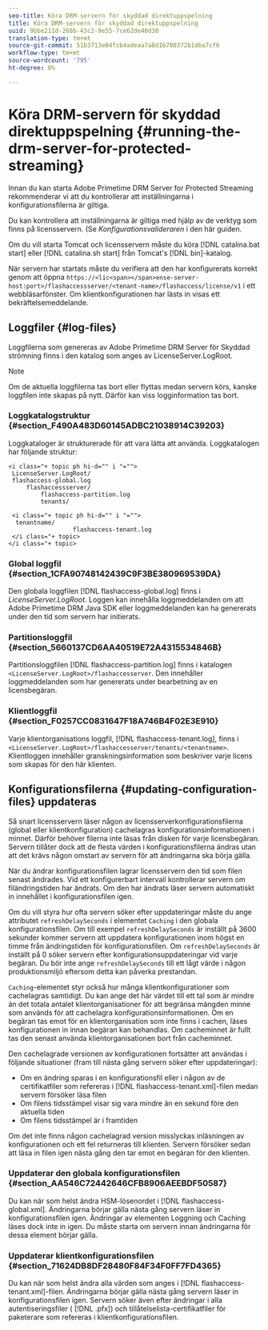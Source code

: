```yaml
---
seo-title: Köra DRM-servern för skyddad direktuppspelning
title: Köra DRM-servern för skyddad direktuppspelning
uuid: 9bbe211d-268b-43c2-9e55-7ce62de40d30
translation-type: tm+mt
source-git-commit: 51b3713e04fcb4adeaa7a8d1b700372b1dba7cf6
workflow-type: tm+mt
source-wordcount: '795'
ht-degree: 0%

---
```



# Köra DRM-servern för skyddad direktuppspelning {#running-the-drm-server-for-protected-streaming}

Innan du kan starta Adobe Primetime DRM Server for Protected Streaming rekommenderar vi att du kontrollerar att inställningarna i konfigurationsfilerna är giltiga.

Du kan kontrollera att inställningarna är giltiga med hjälp av de verktyg som finns på licensservern. (Se *Konfigurationsvalideraren* i den här guiden.

Om du vill starta Tomcat och licensservern måste du köra [!DNL catalina.bat start] eller [!DNL catalina.sh start] från Tomcat&#39;s [!DNL bin]-katalog.

När servern har startats måste du verifiera att den har konfigurerats korrekt genom att öppna `https://<lic<span></span>ense-server-host:port>/flashaccessserver/<tenant-name>/flashaccess/license/v1` i ett webbläsarfönster. Om klientkonfigurationen har lästs in visas ett bekräftelsemeddelande.

## Loggfiler {#log-files}

Loggfilerna som genereras av Adobe Primetime DRM Server för Skyddad strömning finns i den katalog som anges av LicenseServer.LogRoot.

>[!NOTE]
>
>Om de aktuella loggfilerna tas bort eller flyttas medan servern körs, kanske loggfilen inte skapas på nytt. Därför kan viss logginformation tas bort.

### Loggkatalogstruktur {#section_F490A483D60145ADBC21038914C39203}

Loggkataloger är strukturerade för att vara lätta att använda. Loggkatalogen har följande struktur:

```
<i class="+ topic ph hi-d="" i "="">
 LicenseServer.LogRoot/ 
 flashaccess-global.log 
     flashaccessserver/ 
         flashaccess-partition.log 
         tenants/ 
             
 <i class="+ topic ph hi-d="" i "="">
  tenantname/ 
                  flashaccess-tenant.log
 </i class="+ topic>
</i class="+ topic>
```

### Global loggfil {#section_1CFA90748142439C9F3BE380969539DA}

Den globala loggfilen [!DNL flashaccess-global.log] finns i *LicenseServer.LogRoot*. Loggen kan innehålla loggmeddelanden om att Adobe Primetime DRM Java SDK eller loggmeddelanden kan ha genererats under den tid som servern har initierats.

### Partitionsloggfil {#section_5660137CD6AA40519E72A4315534846B}

Partitionsloggfilen [!DNL flashaccess-partition.log] finns i katalogen `<LicenseServer.LogRoot>/flashaccesserver`. Den innehåller loggmeddelanden som har genererats under bearbetning av en licensbegäran.

### Klientloggfil {#section_F0257CC0831647F18A746B4F02E3E910}

Varje klientorganisations loggfil, [!DNL flashaccess-tenant.log], finns i `<LicenseServer.LogRoot>/flashaccesserver/tenants/<tenantname>`. Klientloggen innehåller granskningsinformation som beskriver varje licens som skapas för den här klienten.

## Konfigurationsfilerna {#updating-configuration-files} uppdateras

Så snart licensservern läser någon av licensserverkonfigurationsfilerna (global eller klientkonfiguration) cachelagras konfigurationsinformationen i minnet. Därför behöver filerna inte läsas från disken för varje licensbegäran. Servern tillåter dock att de flesta värden i konfigurationsfilerna ändras utan att det krävs någon omstart av servern för att ändringarna ska börja gälla.

När du ändrar konfigurationsfilen lagrar licensservern den tid som filen senast ändrades. Vid ett konfigurerbart intervall kontrollerar servern om filändringstiden har ändrats. Om den har ändrats läser servern automatiskt in innehållet i konfigurationsfilen igen.

Om du vill styra hur ofta servern söker efter uppdateringar måste du ange attributet `refreshDelaySeconds` i elementet `Caching` i den globala konfigurationsfilen. Om till exempel `refreshDelaySeconds` är inställt på 3600 sekunder kommer servern att uppdatera konfigurationen inom högst en timme från ändringstiden för konfigurationsfilen. Om `refreshDelaySeconds` är inställt på 0 söker servern efter konfigurationsuppdateringar vid varje begäran. Du bör inte ange `refreshDelaySeconds` till ett lågt värde i någon produktionsmiljö eftersom detta kan påverka prestandan.

`Caching`-elementet styr också hur många klientkonfigurationer som cachelagras samtidigt. Du kan ange det här värdet till ett tal som är mindre än det totala antalet klientorganisationer för att begränsa mängden minne som används för att cachelagra konfigurationsinformationen. Om en begäran tas emot för en klientorganisation som inte finns i cachen, läses konfigurationen in innan begäran kan behandlas. Om cacheminnet är fullt tas den senast använda klientorganisationen bort från cacheminnet.

Den cachelagrade versionen av konfigurationen fortsätter att användas i följande situationer (fram till nästa gång servern söker efter uppdateringar):

* Om en ändring sparas i en konfigurationsfil eller i någon av de certifikatfiler som refereras i [!DNL flashaccess-tenant.xml]-filen medan servern försöker läsa filen
* Om filens tidsstämpel visar sig vara mindre än en sekund före den aktuella tiden
* Om filens tidsstämpel är i framtiden

Om det inte finns någon cachelagrad version misslyckas inläsningen av konfigurationen och ett fel returneras till klienten. Servern försöker sedan att läsa in filen igen nästa gång den tar emot en begäran för den klienten.

### Uppdaterar den globala konfigurationsfilen {#section_AA546C72442646CFB8906AEEBDF50587}

Du kan när som helst ändra HSM-lösenordet i [!DNL flashaccess-global.xml]. Ändringarna börjar gälla nästa gång servern läser in konfigurationsfilen igen. Ändringar av elementen Loggning och Caching läses dock inte in igen. Du måste starta om servern innan ändringarna för dessa element börjar gälla.

### Uppdaterar klientkonfigurationsfilen {#section_71624DB8DF28480F84F34F0FF7FD4365}

Du kan när som helst ändra alla värden som anges i [!DNL flashaccess-tenant.xml]-filen. Ändringarna börjar gälla nästa gång servern läser in konfigurationsfilen igen. Servern söker även efter ändringar i alla autentiseringsfiler ( [!DNL .pfx]) och tillåtelselista-certifikatfiler för paketerare som refereras i klientkonfigurationsfilen.